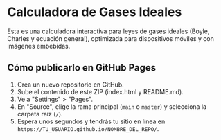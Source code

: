 # Calculadora de Gases Ideales

Esta es una calculadora interactiva para leyes de gases ideales (Boyle, Charles y ecuación general), optimizada para dispositivos móviles y con imágenes embebidas.

## Cómo publicarlo en GitHub Pages

1. Crea un nuevo repositorio en GitHub.
2. Sube el contenido de este ZIP (index.html y README.md).
3. Ve a "Settings" > "Pages".
4. En "Source", elige la rama principal (`main` o `master`) y selecciona la carpeta raíz (`/`).
5. Espera unos segundos y tendrás tu sitio en línea en `https://TU_USUARIO.github.io/NOMBRE_DEL_REPO/`.
